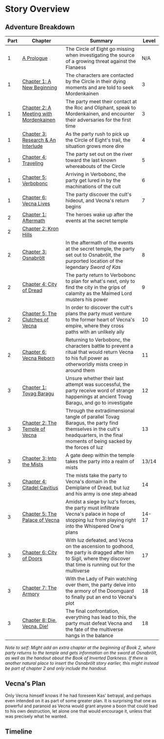 # Story Overview

## Adventure Breakdown
Part | Chapter | Summary | Level
--- | --- | --- | ---
1 | [A Prologue](vl/0-a-prologue.md) | The Circle of Eight go missing when investigating the source of a growing threat against the Flanaess | N/A
1 | [Chapter 1: A New Beginning](vl/1-a-new-beginning.md) | The characters are contacted by the Circle in their dying moments and are told to seek Mordenkainen | 3
1 | [Chapter 2: A Meeting with Mordenkainen](vl/2-a-meeting-with-mordenkainen.md) | The party meet their contact at the Roc and Oliphant, speak to Mordenkainen, and encounter their adversaries for the first time | 3
1 | [Chapter 3: Research & An Interlude](vl/3-research.md) | As the party rush to pick up the Circle of Eight's trail, the situation grows more dire | 4
1 | [Chapter 4: Traveling](vl/4-traveling.md) | The party set out on the river toward the last known whereabouts of the Circle | 5
1 | [Chapter 5: Verbobonc](vl/5-verbobonc.md) | Arriving in Verbobonc, the party get lured in by the machinations of the cult | 6
1 | [Chapter 6: Vecna Lives](vl/6-vecna-lives.md) | The party discover the cult's hideout, and Vecna's return begins | 7
2 | [Chapter 1: Aftermath](vr/1-aftermath.md) | The heroes wake up after the events at the secret temple  
2 | [Chapter 2: Kron Hills](vr/2-kron-hills.md) | 
2 | [Chapter 3: Osnabrölt](vr/3-osnabrolt.md) | In the aftermath of the events at the secret temple, the party set out to Osnabrölt, the purported location of the legendary *Sword of Kas* | 8
2 | [Chapter 4: City of Dread](vr/3-city-of-dread.md) | The party return to Verbobonc to plan for what's next, only to find the city in the grips of calamity as the Maimed Lord musters his power | 9
2 | [Chapter 5: The Clutches of Vecna](vr/2-the-clutches-of-vecna.md) | In order to discover the cult's plans the party must venture to the former heart of Vecna's empire, where they cross paths with an unlikely ally | 10
2 | [Chapter 6: Vecna Reborn](vr/4-vecna-reborn.md) | Returning to Verbobonc, the characters battle to prevent a ritual that would return Vecna to his full power as otherworldly mists creep in around them | 11
3 | [Chapter 1: Tovag Baragu](dvd/1-tovag-baragu.md) | Unsure whether their last attempt was successful, the party receive word of strange happenings at ancient Tovag Baragu, and go to investigate | 12
3 | [Chapter 2: The Temple of Vecna](dvd/2-the-temple-of-vecna.md) | Through the extradimensional tangle of parallel Tovag Baragus, the party find themselves in the cult's headquarters, in the final moments of being sacked by the forces of Iuz | 13
3 | [Chapter 3: Into the Mists](dvd/3-into-the-mists.md) | A gate deep within the temple takes the party into a realm of mists | 13/14
3 | [Chapter 4: Citadel Cavitius](dvd/4-citadel-cavitius.md) | The mists take the party to Vecna's domain in the Demiplane of Dread, but Iuz and his army is one step ahead | 14
3 | [Chapter 5: The Palace of Vecna](dvd/5-the-palace-of-vecna.md) | Amidst a siege by Iuz's forces, the party must infiltrate Vecna's palace in hope of stopping Iuz from playing right into the Whispered One's plans | 14-17
3 | [Chapter 6: City of Doors](dvd/6-city-of-doors.md) | With Iuz defeated, and Vecna on the ascension to godhood, the party is dragged after him to Sigil, where they discover that time is running out for the multiverse | 17
3 | [Chapter 7: The Armory](dvd/7-the-armory.md) | With the Lady of Pain watching over them, the party delve into the armory of the Doomguard to finally put an end to Vecna's plot | 18
3 | [Chapter 8: Die, Vecna, Die!](dvd/8-die-vecna-die.md) | The final confrontation, everything has lead to this, the party must defeat Vecna and the fate of the multiverse hangs in the balance | 18

*Note to self: Might add an extra chapter at the beginning of Book 2, where party returns to the temple and gets information on the sword at Osnabrölt, as well as the handout about the Book of Inverted Darkness. If there is another natural place to insert the Osnabrölt story earlier, this might instead be part of chapter 2 and only include the handout.*


## Vecna's Plan

Only Vecna himself knows if he had foreseen Kas' betrayal, and perhaps even intended on it as part of some greater plan. It is surprising that one as powerful and paranoid as Vecna would grant anyone a boon that could lead to his own destruction, let alone one that would encourage it, unless that was precisely what he wanted. 

## Timeline


